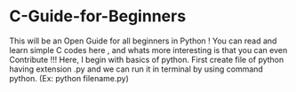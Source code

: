 # C-Guide-for-Beginners
 This will be an Open Guide for all beginners in Python ! You can read and learn simple C codes here , and whats more interesting is that you can even Contribute !!! 
Here, I begin with basics of python. First create file of python having extension .py and we can run it in terminal by using command python. (Ex: python filename.py)

